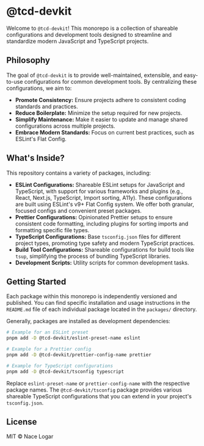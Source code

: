 # @tcd-devkit

Welcome to `@tcd-devkit`! This monorepo is a collection of shareable configurations and development tools designed to streamline and standardize modern JavaScript and TypeScript projects.

## Philosophy

The goal of `@tcd-devkit` is to provide well-maintained, extensible, and easy-to-use configurations for common development tools. By centralizing these configurations, we aim to:

- **Promote Consistency:** Ensure projects adhere to consistent coding standards and practices.
- **Reduce Boilerplate:** Minimize the setup required for new projects.
- **Simplify Maintenance:** Make it easier to update and manage shared configurations across multiple projects.
- **Embrace Modern Standards:** Focus on current best practices, such as ESLint's Flat Config.

## What's Inside?

This repository contains a variety of packages, including:

- **ESLint Configurations:** Shareable ESLint setups for JavaScript and TypeScript, with support for various frameworks and plugins (e.g., React, Next.js, TypeScript, Import sorting, A11y). These configurations are built using ESLint's v9+ Flat Config system. We offer both granular, focused configs and convenient preset packages.
- **Prettier Configurations:** Opinionated Prettier setups to ensure consistent code formatting, including plugins for sorting imports and formatting specific file types.
- **TypeScript Configurations:** Base `tsconfig.json` files for different project types, promoting type safety and modern TypeScript practices.
- **Build Tool Configurations:** Shareable configurations for build tools like `tsup`, simplifying the process of bundling TypeScript libraries.
- **Development Scripts:** Utility scripts for common development tasks.

## Getting Started

Each package within this monorepo is independently versioned and published. You can find specific installation and usage instructions in the `README.md` file of each individual package located in the `packages/` directory.

Generally, packages are installed as development dependencies:

```bash
# Example for an ESLint preset
pnpm add -D @tcd-devkit/eslint-preset-name eslint

# Example for a Prettier config
pnpm add -D @tcd-devkit/prettier-config-name prettier

# Example for TypeScript configurations
pnpm add -D @tcd-devkit/tsconfig typescript
```

Replace `eslint-preset-name` or `prettier-config-name` with the respective package names. The `@tcd-devkit/tsconfig` package provides various shareable TypeScript configurations that you can extend in your project's `tsconfig.json`.

## License

MIT © Nace Logar
